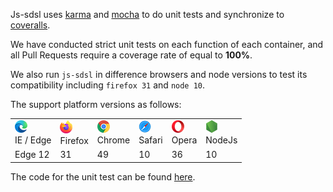 Js-sdsl uses [karma](https://karma-runner.github.io/) and [mocha](https://mochajs.org/) to do unit tests and synchronize to [coveralls](https://coveralls.io/github/js-sdsl/js-sdsl).

We have conducted strict unit tests on each function of each container, and all Pull Requests require a coverage rate of equal to **100%**.

We also run `js-sdsl` in difference browsers and node versions to test its compatibility including `firefox 31` and `node 10`.

<style>.markdown-section>table{display:table;text-align:center;}</style>

The support platform versions as follows:

<table>
  <tr>
    <td>
      <img alt="IE / Edge" src="/assets/image/platform/edge.png" />
      <div>IE / Edge</div>
    </td>
    <td>
      <img alt="Firefox" src="/assets/image/platform/firefox.png" />
      <div>Firefox</div>
    </td>
    <td>
      <img alt="Chrome" src="/assets/image/platform/chrome.png" />
      <div>Chrome</div>
    </td>
    <td>
      <img alt="Safari" src="/assets/image/platform/safari.png" />
      <div>Safari</div>
    </td>
    <td>
      <img alt="Opera" src="/assets/image/platform/opera.png" />
      <div>Opera</div>
    </td>
    <td>
      <img alt="NodeJs" src="/assets/image/platform/nodejs.png" />
      <div>NodeJs</div>
    </td>
  </tr>
  <tr>
    <td>Edge 12</td>
    <td>31</td>
    <td>49</td>
    <td>10</td>
    <td>36</td>
    <td>10</td>
  </tr>
</table>

The code for the unit test can be found [here](https://github.com/js-sdsl/js-sdsl/tree/main/test).
